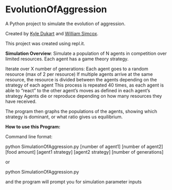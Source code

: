 # EvolutionOfAggression
A Python project to simulate the evolution of aggression.

Created by [Kyle Dukart](https://github.com/kyledukart) and [William Simcox](https://github.com/WSSimcox).

This project was created using repl.it.

<b>Simulation Overview</b>: 
Simulate a population of N agents in competition over limited resources. Each agent has a game theory strategy.

Iterate over X number of generations:
Each agent goes to a random resource (max of 2 per resource)
If multiple agents arrive at the same resource, the resource is divided between the agents depending on the strategy of each agent
This process is repeated 40 times, as each agent is able to “react” to the other agent’s moves as defined in each agent’s strategy
Agents die or reproduce depending on how many resources they have received.

The program then graphs the populations of the agents, showing which strategy is dominant, or what ratio gives us equilibrium.

<b>How to use this Program:</b>

Command line format:

python SimulationOfAggression.py [number of agent1] [number of agent2] [food amount] [agent1 strategy] [agent2 strategy] [number of generations]

or

python SimulationOfAggression.py

and the program will prompt you for simulation parameter inputs


